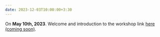 ```yaml
---
date: 2023-12-03T10:00:00+3:30
---
```

On **May 10th, 2023**. Welcome and introduction to the workshop link [here (coming soon)](/).
